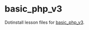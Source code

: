 # basic_php_v3

Dotinstall lesson files for [basic_php_v3](https://dotinstall.com/lessons/basic_php_v3).

